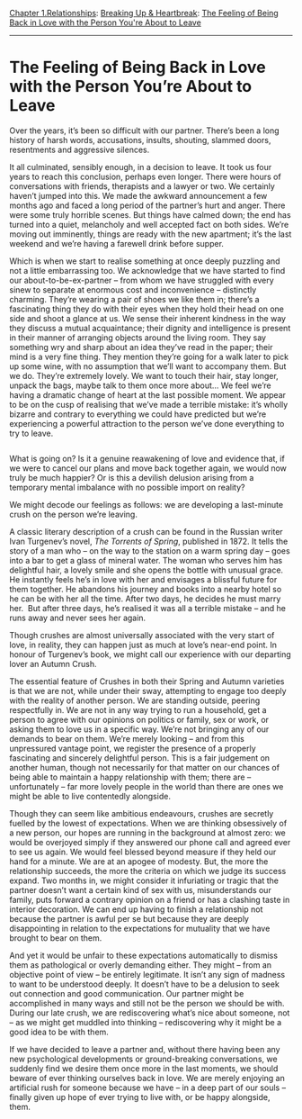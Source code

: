 [Chapter 1.Relationships](https://www.theschooloflife.com/thebookoflife/category/relationships/): [Breaking Up & Heartbreak](https://www.theschooloflife.com/thebookoflife/category/relationships/breaking-up-heartbreak/): [The Feeling of Being Back in Love with the Person You're About to Leave](https://www.theschooloflife.com/thebookoflife/the-feeling-of-being-back-in-love-with-the-person-youre-about-to-leave/)

* * *

# The Feeling of Being Back in Love with the Person You’re About to Leave

Over the years, it’s been so difficult with our partner. There’s been a long history of harsh words, accusations, insults, shouting, slammed doors, resentments and aggressive silences.&nbsp;

It all culminated, sensibly enough, in a decision to leave. It took us four years to reach this conclusion, perhaps even longer. There were hours of conversations with friends, therapists and a lawyer or two. We certainly haven’t jumped into this. We made the awkward announcement a few months ago and faced a long period of the partner’s hurt and anger. There were some truly horrible scenes. But things have calmed down; the end has turned into a quiet, melancholy and well accepted fact on both sides. We’re moving out imminently, things are ready with the new apartment; it’s the last weekend and we’re having a farewell drink before supper.&nbsp;

Which is when we start to realise something at once deeply puzzling and not a little embarrassing too. We acknowledge that we have started to find our about-to-be-ex-partner – from whom we have struggled with every sinew to separate at enormous cost and inconvenience – distinctly charming. They’re wearing a pair of shoes we like them in; there’s a fascinating thing they do with their eyes when they hold their head on one side and shoot a glance at us. We sense their inherent kindness in the way they discuss a mutual acquaintance; their dignity and intelligence is present in their manner of arranging objects around the living room. They say something wry and sharp about an idea they’ve read in the paper; their mind is a very fine thing. They mention they’re going for a walk later to pick up some wine, with no assumption that we’ll want to accompany them. But we do. They’re extremely lovely. We want to touch their hair, stay longer, unpack the bags, maybe talk to them once more about… We feel we’re having a dramatic change of heart at the last possible moment. We appear to be on the cusp of realising that we’ve made a terrible mistake: it’s wholly bizarre and contrary to everything we could have predicted but we’re experiencing a powerful attraction to the person we’ve done everything to try to leave.

<figure class="wp-block-image"><img src="https://www.theschooloflife.com/thebookoflife/wp-content/uploads/2019/11/JessicaToddHARPER_Livingroom.jpg" alt="" class="wp-image-23795" srcset="https://www.theschooloflife.com/thebookoflife/wp-content/uploads/2019/11/JessicaToddHARPER_Livingroom.jpg 1000w, https://www.theschooloflife.com/thebookoflife/wp-content/uploads/2019/11/JessicaToddHARPER_Livingroom-300x240.jpg 300w, https://www.theschooloflife.com/thebookoflife/wp-content/uploads/2019/11/JessicaToddHARPER_Livingroom-768x614.jpg 768w" sizes="(max-width: 1000px) 100vw, 1000px"></figure>

What is going on? Is it a genuine reawakening of love and evidence that, if we were to cancel our plans and move back together again, we would now truly be much happier? Or is this a devilish delusion arising from a temporary mental imbalance with no possible import on reality?

We might decode our feelings as follows: we are developing a last-minute crush on the person we’re leaving.&nbsp;

A classic literary description of a crush can be found in the Russian writer Ivan Turgenev’s novel, _The Torrents of Spring_, published in 1872. It tells the story of a man who – on the way to the station on a warm spring day – goes into a bar to get a glass of mineral water. The woman who serves him has delightful hair, a lovely smile and she opens the bottle with unusual grace. He instantly feels he’s in love with her and envisages a blissful future for them together. He abandons his journey and books into a nearby hotel so he can be with her all the time. After two days, he decides he must marry her.&nbsp; But after three days, he’s realised it was all a terrible mistake – and he runs away and never sees her again.&nbsp;

Though crushes are almost universally associated with the very start of love, in reality, they can happen just as much at love’s near-end point. In honour of Turgenev’s book, we might call our experience with our departing lover an Autumn Crush.

The essential feature of Crushes in both their Spring and Autumn varieties is that we are not, while under their sway, attempting to engage too deeply with the reality of another person. We are standing outside, peering respectfully in. We are not in any way trying to run a household, get a person to agree with our opinions on politics or family, sex or work, or asking them to love us in a specific way. We’re not bringing any of our demands to bear on them. We’re merely looking – and from this unpressured vantage point, we register the presence of a properly fascinating and sincerely delightful person. This is a fair judgement on another human, though not necessarily for that matter on our chances of being able to maintain a happy relationship with them; there are – unfortunately – far more lovely people in the world than there are ones we might be able to live contentedly alongside.

Though they can seem like ambitious endeavours, crushes are secretly fuelled by the lowest of expectations. When we are thinking obsessively of a new person, our hopes are running in the background at almost zero: we would be overjoyed simply if they answered our phone call and agreed ever to see us again. We would feel blessed beyond measure if they held our hand for a minute. We are at an apogee of modesty. But, the more the relationship succeeds, the more the criteria on which we judge its success expand. Two months in, we might consider it infuriating or tragic that the partner doesn’t want a certain kind of sex with us, misunderstands our family, puts forward a contrary opinion on a friend or has a clashing taste in interior decoration. We can end up having to finish a relationship not because the partner is awful per se but because they are deeply disappointing in relation to the expectations for mutuality that we have brought to bear on them.&nbsp;

And yet it would be unfair to these expectations automatically to dismiss them as pathological or overly demanding either. They might – from an objective point of view – be entirely legitimate. It isn’t any sign of madness to want to be understood deeply. It doesn’t have to be a delusion to seek out connection and good communication. Our partner might be accomplished in many ways and still not be the person we should be with. During our late crush, we are rediscovering what’s nice about someone, not – as we might get muddled into thinking – rediscovering why it might be a good idea to be with them.

If we have decided to leave a partner and, without there having been any new psychological developments or ground-breaking conversations, we suddenly find we desire them once more in the last moments, we should beware of ever thinking ourselves back in love. We are merely enjoying an artificial rush for someone because we have – in a deep part of our souls – finally given up hope of ever trying to live with, or be happy alongside, them.

